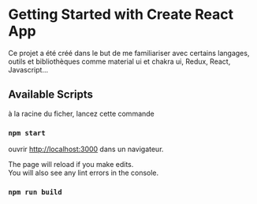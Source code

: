 # Getting Started with Create React App
Ce projet a été créé dans le but de me familiariser avec certains langages, outils et bibliothèques comme material ui et chakra ui, Redux, React, Javascript...


## Available Scripts


à la racine du ficher, lancez cette commande
### `npm start`

ouvrir [http://localhost:3000](http://localhost:3000) dans un navigateur.

The page will reload if you make edits.\
You will also see any lint errors in the console.

### `npm run build`



